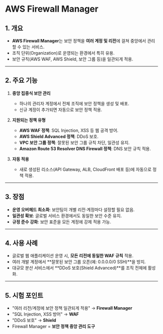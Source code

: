 # AWS Firewall Manager

## 1. 개요
- **AWS Firewall Manager**는 보안 정책을 **여러 계정 및 리전**에 걸쳐 중앙에서 관리할 수 있는 서비스.
- 조직 단위(Organization)로 운영되는 환경에서 특히 유용.
- 보안 규칙(AWS WAF, AWS Shield, 보안 그룹 등)을 일관되게 적용.

---

## 2. 주요 기능
1. **중앙 집중식 보안 관리**
   - 하나의 관리자 계정에서 전체 조직에 보안 정책을 생성 및 배포.
   - 신규 계정이 추가되면 자동으로 보안 정책 적용.

2. **지원되는 정책 유형**
   - **AWS WAF 정책**: SQL Injection, XSS 등 웹 공격 방어.
   - **AWS Shield Advanced 정책**: DDoS 보호.
   - **VPC 보안 그룹 정책**: 잘못된 보안 그룹 규칙 차단, 일관성 유지.
   - **Amazon Route 53 Resolver DNS Firewall 정책**: DNS 보안 규칙 적용.

3. **자동 적용**
   - 새로 생성된 리소스(API Gateway, ALB, CloudFront 배포 등)에 자동으로 정책 적용.

---

## 3. 장점
- **운영 오버헤드 최소화**: 보안팀이 개별 리전·계정마다 설정할 필요 없음.
- **일관성 확보**: 글로벌 서비스 환경에서도 동일한 보안 수준 유지.
- **규정 준수 강화**: 보안 표준을 모든 계정에 강제 적용 가능.

---

## 4. 사용 사례
- 글로벌 웹 애플리케이션 운영 시, **모든 리전에 동일한 WAF 규칙** 적용.
- 여러 개발 계정에서 **잘못된 보안 그룹 오픈(예: 0.0.0.0/0 SSH)**을 방지.
- 대규모 분산 서비스에서 **DDoS 보호(Shield Advanced)**를 조직 전체에 활성화.

---

## 5. 시험 포인트
- "여러 리전/계정에 보안 정책 일관되게 적용" → **Firewall Manager**
- "SQL Injection, XSS 방어" → **WAF**
- "DDoS 보호" → **Shield**
- Firewall Manager = **보안 정책 중앙 관리 도구**

